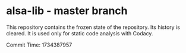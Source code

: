 # alsa-lib - master branch

This repository contains the frozen state of the repository.
Its history is cleared. It is used only for static code
analysis with Codacy.

Commit Time: 1734387957